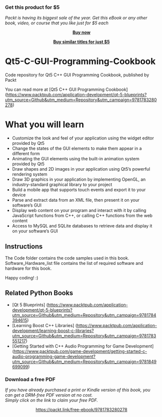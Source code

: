 
### Get this product for $5

<i>Packt is having its biggest sale of the year. Get this eBook or any other book, video, or course that you like just for $5 each</i>


<b><p align='center'>[Buy now](https://packt.link/9781789803822)</p></b>


<b><p align='center'>[Buy similar titles for just $5](https://subscription.packtpub.com/search)</p></b>


# Qt5-C-GUI-Programming-Cookbook
Code repository for Qt5 C++ GUI Programming Cookbook, published by Packt 

You can read more at [Qt5 C++ GUI Programming Cookbook]
(https://www.packtpub.com/application-development/qt-5-blueprints?utm_source=Github&utm_medium=Repository&utm_campaign=9781783280278)

# What you will learn

* Customize the look and feel of your application using the widget editor provided by Qt5
* Change the states of the GUI elements to make them appear in a different form
* Animating the GUI elements using the built-in animation system provided by Qt5
* Draw shapes and 2D images in your application using Qt5’s powerful rendering system
* Draw 3D graphics in your application by implementing OpenGL, an industry-standard graphical library to your project
* Build a mobile app that supports touch events and export it to your device
* Parse and extract data from an XML file, then present it on your software’s GUI
* Display web content on your program and interact with it by calling JavaScript functions from C++, or calling C++ functions from the web content
* Access to MySQL and SQLite databases to retrieve data and display it on your software’s GUI


## Instructions

The Code folder contains the code samples used in this book.
Software_Hardware_list file contains the list of required software and hardware for this book.

Happy coding! :)


## Related Python Books

* [Qt 5 Blueprints] (https://www.packtpub.com/application-development/qt-5-blueprints?utm_source=Github&utm_medium=Repository&utm_campaign=9781784394615)
* [Learning Boost C++ Libraries] (https://www.packtpub.com/application-development/learning-boost-c-libraries?utm_source=Github&utm_medium=Repository&utm_campaign=9781783551217)
* [Getting Started with C++ Audio Programming for Game Development] (https://www.packtpub.com/game-development/getting-started-c-audio-programming-game-development?utm_source=Github&utm_medium=Repository&utm_campaign=9781849699099)
### Download a free PDF

 <i>If you have already purchased a print or Kindle version of this book, you can get a DRM-free PDF version at no cost.<br>Simply click on the link to claim your free PDF.</i>
<p align="center"> <a href="https://packt.link/free-ebook/9781783280278">https://packt.link/free-ebook/9781783280278 </a> </p>